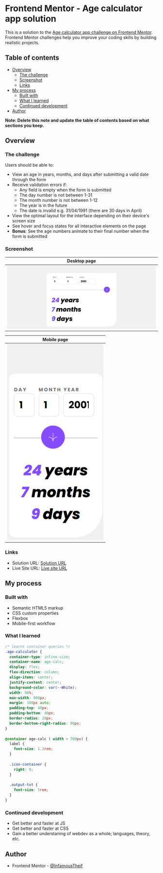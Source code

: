 # Frontend Mentor - Age calculator app solution

This is a solution to the [Age calculator app challenge on Frontend Mentor](https://www.frontendmentor.io/challenges/age-calculator-app-dF9DFFpj-Q). Frontend Mentor challenges help you improve your coding skills by building realistic projects. 

## Table of contents

- [Overview](#overview)
  - [The challenge](#the-challenge)
  - [Screenshot](#screenshot)
  - [Links](#links)
- [My process](#my-process)
  - [Built with](#built-with)
  - [What I learned](#what-i-learned)
  - [Continued development](#continued-development)
- [Author](#author)

**Note: Delete this note and update the table of contents based on what sections you keep.**

## Overview

### The challenge

Users should be able to:

- View an age in years, months, and days after submitting a valid date through the form
- Receive validation errors if:
  - Any field is empty when the form is submitted
  - The day number is not between 1-31
  - The month number is not between 1-12
  - The year is in the future
  - The date is invalid e.g. 31/04/1991 (there are 30 days in April)
- View the optimal layout for the interface depending on their device's screen size
- See hover and focus states for all interactive elements on the page
- **Bonus**: See the age numbers animate to their final number when the form is submitted

### Screenshot

|Desktop page|
|------------------------|
|![Desktop page](./screenshots/desktop%20ss.png)|

|Mobile page|
|--------------------|
|![Mobile page](./screenshots/mobile%20ss.png)|

### Links

- Solution URL: [Solution URL]([https://your-solution-url.com](https://github.com/InfamousTheif/age-calculator/tree/main))
- Live Site URL: [Live site URL]([https://your-live-site-url.com](https://infamoustheif.github.io/age-calculator/))

## My process

### Built with

- Semantic HTML5 markup
- CSS custom properties
- Flexbox
- Mobile-first workflow

### What I learned


```css
/* learnt container queries */
.age-calculator {
  container-type: inline-size;
  container-name: age-calc;
  display: flex;
  flex-direction: column;
  align-items: center;
  justify-content: center;
  background-color: var(--White);
  width: 96%;
  max-width: 900px;
  margin: 100px auto;
  padding-top: 40px;
  padding-bottom: 40px;
  border-radius: 20px;
  border-bottom-right-radius: 90px;
}

@container age-calc ( width > 700px) {
  label {
    font-size: 1.2rem;
  }

  .icon-container {
    right: 0;
  }

  .output-txt {
    font-size: 5rem;
  }
}
```


### Continued development

- Get better and faster at JS
- Get better and faster at CSS
- Gain a better understaning of webdev as a whole; languages, theory, etc.

## Author
- Frontend Mentor - [@InfamousTheif](https://www.frontendmentor.io/profile/InfamousTheif)
